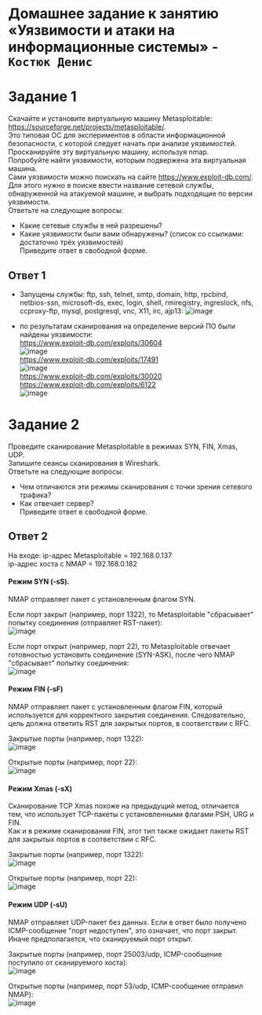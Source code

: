 # Домашнее задание к занятию «Уязвимости и атаки на информационные системы» - `Костюк Денис`

# Задание 1
Скачайте и установите виртуальную машину Metasploitable: https://sourceforge.net/projects/metasploitable/.  
Это типовая ОС для экспериментов в области информационной безопасности, с которой следует начать при анализе уязвимостей.  
Просканируйте эту виртуальную машину, используя nmap.  
Попробуйте найти уязвимости, которым подвержена эта виртуальная машина.  
Сами уязвимости можно поискать на сайте https://www.exploit-db.com/.  
Для этого нужно в поиске ввести название сетевой службы, обнаруженной на атакуемой машине, и выбрать подходящие по версии уязвимости.  
Ответьте на следующие вопросы:  
- Какие сетевые службы в ней разрешены?  
- Какие уязвимости были вами обнаружены? (список со ссылками: достаточно трёх уязвимостей)  
Приведите ответ в свободной форме.  

## Ответ 1

- Запущены службы: ftp, ssh, telnet, smtp, domain, http, rpcbind, netbios-ssn, microsoft-ds, exec, login, shell, rmiregistry, ingreslock, nfs, ccproxy-ftp, mysql, postgresql, vnc, X11, irc, ajp13:
![image](https://github.com/denniskostyuk/security1/blob/main/task-11.png)

- по результатам сканирования на определение версий ПО были найдены уязвимости:  
https://www.exploit-db.com/exploits/30604  
![image](https://github.com/denniskostyuk/security1/blob/main/task-12_1.png)  
https://www.exploit-db.com/exploits/17491  
![image](https://github.com/denniskostyuk/security1/blob/main/task-12_2.png)  
https://www.exploit-db.com/exploits/30020  
https://www.exploit-db.com/exploits/6122  
![image](https://github.com/denniskostyuk/security1/blob/main/task-12.png)

# Задание 2
Проведите сканирование Metasploitable в режимах SYN, FIN, Xmas, UDP.  
Запишите сеансы сканирования в Wireshark.  
Ответьте на следующие вопросы:  
- Чем отличаются эти режимы сканирования с точки зрения сетевого трафика?  
- Как отвечает сервер?  
Приведите ответ в свободной форме.  

## Ответ 2

На входе:
ip-адрес Metasploitable = 192.168.0.137  
ip-адрес хоста с NMAP = 192.168.0.182  

#### Режим SYN (-sS).
NMAP отправляет пакет с установленным флагом SYN.  

Если порт закрыт (например, порт 1322), то Metasploitable "сбрасывает" попытку соединения (отправляет RST-пакет):  
![image](https://github.com/denniskostyuk/security1/blob/main/task-21.png)  

Если порт открыт (например, порт 22), то Metasploitable отвечает готовностью установить соединение (SYN-ASK), после чего NMAP "сбрасывает" попытку соединения:  
![image](https://github.com/denniskostyuk/security1/blob/main/task-22.png)

#### Режим FIN (-sF)  
NMAP отправляет пакет с установленным флагом FIN, который используется для корректного закрытия соединения. Следовательно, цель должна ответить RST для закрытых портов, в соответствии с RFC.

Закрытые порты (например, порт 1322):  
![image](https://github.com/denniskostyuk/security1/blob/main/task-23.png)

Открытые порты (например, порт 22):  
![image](https://github.com/denniskostyuk/security1/blob/main/task-24.png)

#### Режим Xmas (-sX)
Сканирование TCP Xmas похоже на предыдущий метод, отличается тем, что использует TCP-пакеты с установленными флагами PSH, URG и FIN.  
Как и в режиме сканирования FIN, этот тип также ожидает пакеты RST для закрытых портов в соответствии с RFC.

Закрытые порты (например, порт 1322):  
![image](https://github.com/denniskostyuk/security1/blob/main/task-25.png)

Открытые порты (например, порт 22):  
![image](https://github.com/denniskostyuk/security1/blob/main/task-26.png)

#### Режим UDP (-sU)
NMAP отправляет UDP-пакет без данных. Если в ответ было получено ICMP-сообщение "порт недоступен", это означает, что порт закрыт. Иначе предполагается, что сканируемый порт открыт.

Закрытые порты (например, порт 25003/udp, ICMP-сообщение поступило от сканируемого хоста):  
![image](https://github.com/denniskostyuk/security1/blob/main/task-27.png)

Открытые порты (например, порт 53/udp, ICMP-сообщение отправил NMAP):  
![image](https://github.com/denniskostyuk/security1/blob/main/task-28.png)
